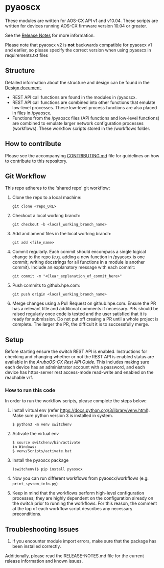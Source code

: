 # pyaoscx

These modules are written for AOS-CX API v1 and v10.04. These scripts are written for devices running AOS-CX firmware 
version 10.04 or greater.

See the [Release Notes](RELEASE-NOTES.md) for more information.

Please note that pyaoscx v2 is **not** backwards compatible for pyaoscx v1 and earlier, so please specify the correct 
version when using pyaoscx in requirements.txt files

## Structure
Detailed information about the structure and design can be found in the [Design document](pyaoscx/DESIGN.md).

* REST API call functions are found in the modules in /pyaoscx.
* REST API call functions are combined into other functions that emulate low-level processes. These low-level process functions are also placed in files in /pyaoscx.
* Functions from the /pyaoscx files (API functions and low-level functions) are combined to emulate larger network configuration processes (workflows). These workflow scripts stored in the /workflows folder.


## How to contribute

Please see the accompanying [CONTRIBUTING.md](CONTRIBUTING.md) file for guidelines on how to contribute to this repository.

## Git Workflow

This repo adheres to the 'shared repo' git workflow:
1. Clone the repo to a local machine:

    ```git clone <repo_URL>```
2. Checkout a local working branch:

    ```git checkout -b <local_working_branch_name>```
3. Add and amend files in the local working branch:

    ```git add <file_name>```
4. Commit regularly. Each commit should encompass a single logical change to the repo (e.g. adding a new function in /pyaoscx is one commit; writing docstrings for all functions in a module is another commit). Include an explanatory message with each commit:

    ```git commit -m "<Clear_explanation_of_commit_here>"```
5. Push commits to github.hpe.com:

    ```git push origin <local_working_branch_name>```
6. Merge changes using a Pull Request on github.hpe.com. Ensure the PR has a relevant title and additional comments if necessary. PRs should be raised regularly once code is tested and the user satisfied that it is ready for submission. Do not put off creaing a PR until a whole project is complete. The larger the PR, the difficult it is to successfully merge.

## Setup
Before starting ensure the switch REST API is enabled. Instructions for checking and changing whether or not the REST API is enabled status are available in the *ArubaOS-CX Rest API Guide*. 
This includes making sure each device has an administrator account with a password, and each device has https-server rest access-mode read-write and enabled on the reachable vrf.

### How to run this code
In order to run the workflow scripts, please complete the steps below:
1. install virtual env (refer https://docs.python.org/3/library/venv.html). Make sure python version 3 is installed in system.
    
    ```
    $ python3 -m venv switchenv
    ```
2. Activate the virtual env
    ```
    $ source switchenv/bin/activate
    in Windows:
    $ venv/Scripts/activate.bat
    ```
3. Install the pyaoscx package
    ```
    (switchenv)$ pip install pyaoscx
    ```  
4. Now you can run different workflows from pyaoscx/workflows (e.g. `print_system_info.py`) 
5. Keep in mind that the workflows perform high-level configuration processes; they are highly dependent on the configuration already on the switch prior to running the workflows. For this reason, the comment at the top of each workflow script describes any necessary preconditions.

## Troubleshooting Issues
1. If you encounter module import errors, make sure that the package has been installed correctly.

Additionally, please read the RELEASE-NOTES.md file for the current release information and known issues.